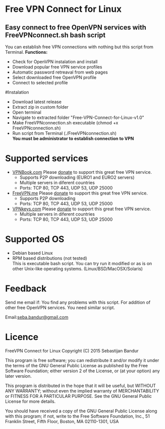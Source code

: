 # Free VPN Connect for Linux
## Easy connect to free OpenVPN services with FreeVPNconnect.sh bash script
You can establish free VPN connections with nothing but this script from Terminal.
**Functions:**
* Check for OpenVPN instalation and install
* Download popular free VPN service profiles
* Automatic password retreaval from web pages
* Select downloaded free OpenVPN profile
* Connect to selected profile

#Instalation
* Download latest release   
* Extract zip in custom folder 
* Open terminal  
* Navigate to extracted folder "Free-VPN-Connect-for-Linux-v1.0"  
* Make FreeVPNconnection.sh executable (chmod +x FreeVPNconnection.sh)     
* Run script from Terminal (./FreeVPNconnection.sh)   
**You must be administrator to establish connection to VPN**   

# Supported services   
* [VPNBook.com](www.VPNBook.com/) Please [donate](http://www.vpnbook.com/freevpn) to support this great free VPN service.
  * Supports P2P downloading (EURO1 and EURO2 servers) 
  * Multiple servers in diferent countries
  * Ports: TCP 80, TCP 443, UDP 53, UDP 25000    
* [FreeVPN.me](http://freevpn.me/) Please [donate](http://freevpn.me/accounts/) to support this great free VPN service.  
  * Supports P2P downloading   
  * Ports: TCP 80, TCP 443, UDP 53, UDP 25000   
* [VPNkeys.com](https://www.vpnkeys.com/) Please [donate](https://www.vpnkeys.com/get-free-vpn-instantly/) to support this great free VPN service.  
  * Multiple servers in diferent countries  
  * Ports: TCP 80, TCP 443, UDP 53, UDP 25000   

# Supported OS   
* Debian based Linux   
* RPM based distributions (not tested)   
This is executable bash script. You can try run it modified or as is on other Unix-like operating systems. (Linux/BSD/MacOSX/Solaris)    

# Feedback
Send me email if:
You find any problems with this script.
For addition of other free OpenVPN services.
You need similar script.

Email:seba.bandur@gmail.com

# Licence
FreeVPN Connect for Linux 
Copyright (C) 2015  Sebastijan Bandur

This program is free software; you can redistribute it and/or
modify it under the terms of the GNU General Public License
as published by the Free Software Foundation; either version 2
of the License, or (at your option) any later version.

This program is distributed in the hope that it will be useful,
but WITHOUT ANY WARRANTY; without even the implied warranty of
MERCHANTABILITY or FITNESS FOR A PARTICULAR PURPOSE.  See the
GNU General Public License for more details.

You should have received a copy of the GNU General Public License
along with this program; if not, write to the Free Software
Foundation, Inc., 51 Franklin Street, Fifth Floor, Boston, MA  02110-1301, USA

